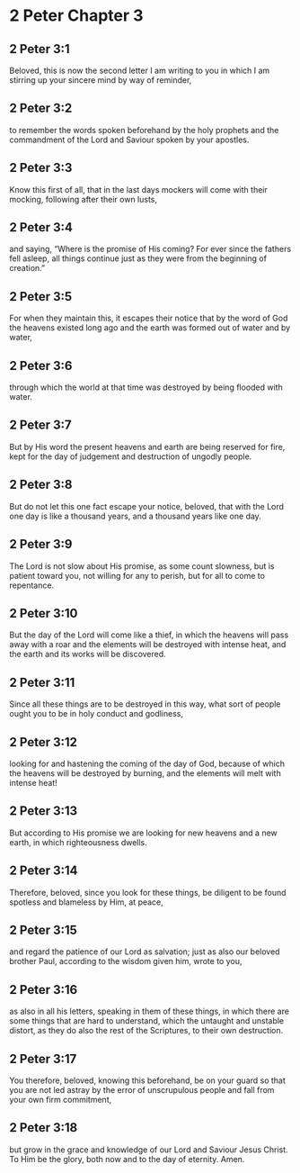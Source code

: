 # 2 Peter Chapter 3

## 2 Peter 3:1

Beloved, this is now the second letter I am writing to you in which I am stirring up your sincere mind by way of reminder,

## 2 Peter 3:2

to remember the words spoken beforehand by the holy prophets and the commandment of the Lord and Saviour spoken by your apostles.

## 2 Peter 3:3

Know this first of all, that in the last days mockers will come with their mocking, following after their own lusts,

## 2 Peter 3:4

and saying, “Where is the promise of His coming? For ever since the fathers fell asleep, all things continue just as they were from the beginning of creation.”

## 2 Peter 3:5

For when they maintain this, it escapes their notice that by the word of God the heavens existed long ago and the earth was formed out of water and by water,

## 2 Peter 3:6

through which the world at that time was destroyed by being flooded with water.

## 2 Peter 3:7

But by His word the present heavens and earth are being reserved for fire, kept for the day of judgement and destruction of ungodly people.

## 2 Peter 3:8

But do not let this one fact escape your notice, beloved, that with the Lord one day is like a thousand years, and a thousand years like one day.

## 2 Peter 3:9

The Lord is not slow about His promise, as some count slowness, but is patient toward you, not willing for any to perish, but for all to come to repentance.

## 2 Peter 3:10

But the day of the Lord will come like a thief, in which the heavens will pass away with a roar and the elements will be destroyed with intense heat, and the earth and its works will be discovered.

## 2 Peter 3:11

Since all these things are to be destroyed in this way, what sort of people ought you to be in holy conduct and godliness,

## 2 Peter 3:12

looking for and hastening the coming of the day of God, because of which the heavens will be destroyed by burning, and the elements will melt with intense heat!

## 2 Peter 3:13

But according to His promise we are looking for new heavens and a new earth, in which righteousness dwells.

## 2 Peter 3:14

Therefore, beloved, since you look for these things, be diligent to be found spotless and blameless by Him, at peace,

## 2 Peter 3:15

and regard the patience of our Lord as salvation; just as also our beloved brother Paul, according to the wisdom given him, wrote to you,

## 2 Peter 3:16

as also in all his letters, speaking in them of these things, in which there are some things that are hard to understand, which the untaught and unstable distort, as they do also the rest of the Scriptures, to their own destruction.

## 2 Peter 3:17

You therefore, beloved, knowing this beforehand, be on your guard so that you are not led astray by the error of unscrupulous people and fall from your own firm commitment,

## 2 Peter 3:18

but grow in the grace and knowledge of our Lord and Saviour Jesus Christ.  
To Him be the glory, both now and to the day of eternity. Amen.
